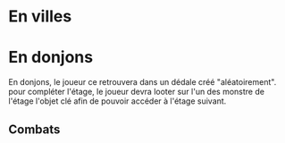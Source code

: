 # En villes

# En donjons

En donjons, le joueur ce retrouvera dans un dédale créé "aléatoirement". pour compléter l'étage, le joueur devra looter sur l'un des monstre de l'étage l'objet clé afin de pouvoir accéder à l'étage suivant.

## Combats

